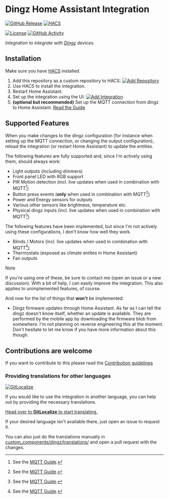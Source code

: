 # Dingz Home Assistant Integration

[![GitHub Release](https://img.shields.io/github/release/siku2/hass-dingz.svg?style=flat-square)](https://github.com/siku2/hass-dingz/releases)
[![HACS](https://img.shields.io/badge/HACS-Custom-orange.svg?style=flat-square)](https://hacs.xyz/docs/faq/custom_repositories)

[![License](https://img.shields.io/github/license/siku2/hass-dingz.svg?style=flat-square)](LICENSE)
[![GitHub Activity](https://img.shields.io/github/commit-activity/y/siku2/hass-dingz.svg?style=flat-square)](https://github.com/siku2/hass-dingz/commits/main)

_Integration to integrate with [Dingz](https://www.dingz.ch) devices._

## Installation

Make sure you have [HACS](https://hacs.xyz) installed.

1. Add this repository as a custom repository to HACS: [![Add Repository](https://my.home-assistant.io/badges/hacs_repository.svg)](https://my.home-assistant.io/redirect/hacs_repository/?owner=siku2&repository=hass-dingz&category=integration)
2. Use HACS to install the integration.
3. Restart Home Assistant.
4. Set up the integration using the UI: [![Add Integration](https://my.home-assistant.io/badges/config_flow_start.svg)](https://my.home-assistant.io/redirect/config_flow_start/?domain=dingz)
5. **(optional but recommended)** Set up the MQTT connection from dingz to Home Assistant. [Read the Guide][MQTT Guide]

## Supported Features

When you make changes to the dingz configuration (for instance when setting up the MQTT connection, or changing the output configuration), reload the integration (or restart Home Assistant) to update the entities.

The following features are fully supported and, since I'm actively using them, should always work:

- Light outputs (including dimmers)
- Front panel LED with RGB support
- PIR Motion detection (incl. live updates when used in combination with MQTT[^1])
- Button press events (**only** when used in combination with MQTT[^1])
- Power and Energy sensors for outputs
- Various other sensors like brightness, temperature etc.
- Physical dingz inputs (incl. live updates when used in combination with MQTT[^1])

The following features have been implemented, but since I'm not actively using these configurations, I don't know how well they work.

- Blinds / Motors (incl. live updates when used in combination with MQTT[^1])
- Thermostats (exposed as climate entites in Home Assistant)
- Fan outputs

> [!NOTE]
> If you're using one of these, be sure to contact me (open an issue or a new discussion). With a bit of help, I can easily improve the integration.
> This also applies to unimplemented features, of course.

And now for the list of things that **won't** be implemented:

- Dingz firmware updates through Home Assistant. As far as I can tell the dingz doesn't know itself, whether an update is available. They are performed by the mobile app by downloading the firmware blob from somewhere. I'm not planning on reverse engineering this at the moment. Don't hesitate to let me know if you have more information about this though.

[^1]: See the [MQTT Guide].

## Contributions are welcome

If you want to contribute to this please read the [Contribution guidelines](CONTRIBUTING.md)

### Providing translations for other languages

[![GitLocalize](https://gitlocalize.com/repo/8874/whole_project/badge.svg)](https://gitlocalize.com/repo/8874)

If you would like to use the integration in another language, you can help out by providing the necessary translations.

[Head over to **GitLocalize** to start translating.](https://gitlocalize.com/repo/8874)

If your desired language isn't available there, just open an issue to request it.

You can also just do the translations manually in [custom_components/dingz/translations/](./custom_components/dingz/translations/) and open a pull request with the changes.

<!--  -->

[MQTT Guide]: https://github.com/siku2/hass-dingz/blob/main/docs/mqtt.md
